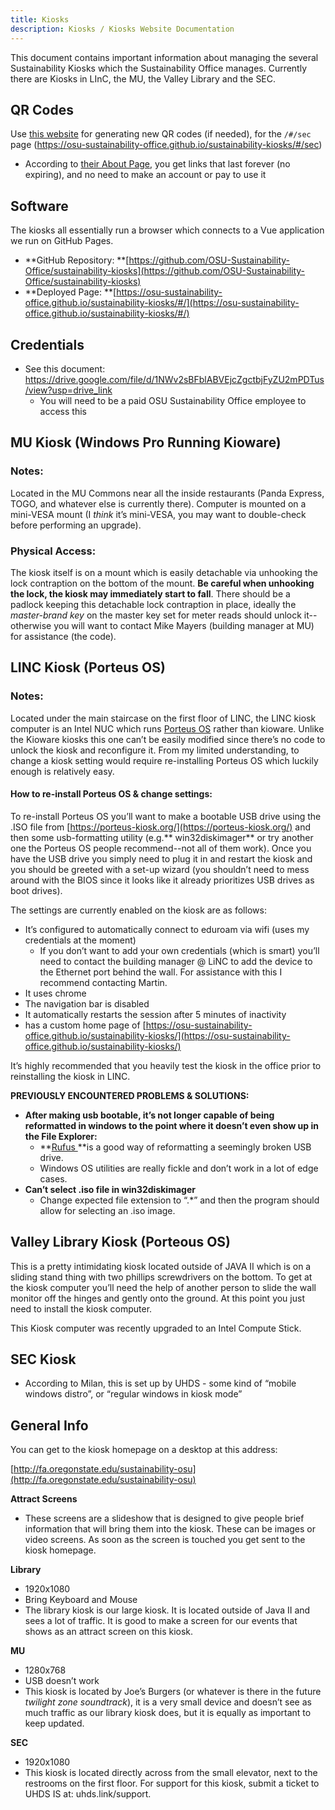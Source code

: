 ```yaml
---
title: Kiosks
description: Kiosks / Kiosks Website Documentation
---
```


This document contains important information about managing the several Sustainability Kiosks which the Sustainability Office manages. Currently there are Kiosks in LInC, the MU, the Valley Library and the SEC.

## QR Codes

Use [this website](https://www.qrcode-monkey.com) for generating new QR codes (if needed), for the `/#/sec` page (https://osu-sustainability-office.github.io/sustainability-kiosks/#/sec)

- According to [their About Page](https://www.qrcode-monkey.com/#about), you get links that last forever (no expiring), and no need to make an account or pay to use it

## Software

The kiosks all essentially run a browser which connects to a Vue application we run on GitHub Pages.

- **GitHub Repository: **[https://github.com/OSU-Sustainability-Office/sustainability-kiosks](https://github.com/OSU-Sustainability-Office/sustainability-kiosks)
- **Deployed Page: **[https://osu-sustainability-office.github.io/sustainability-kiosks/#/](https://osu-sustainability-office.github.io/sustainability-kiosks/#/)

## Credentials

- See this document: https://drive.google.com/file/d/1NWv2sBFblABVEjcZgctbjFyZU2mPDTus/view?usp=drive_link
  - You will need to be a paid OSU Sustainability Office employee to access this

## MU Kiosk (Windows Pro Running Kioware)

### Notes:

Located in the MU Commons near all the inside restaurants (Panda Express, TOGO, and whatever else is currently there). Computer is mounted on a mini-VESA mount (I _think_ it’s mini-VESA, you may want to double-check before performing an upgrade).

### Physical Access:

The kiosk itself is on a mount which is easily detachable via unhooking the lock contraption on the bottom of the mount. **Be careful when unhooking the lock, the kiosk may immediately start to fall**. There should be a padlock keeping this detachable lock contraption in place, ideally the _master-brand key_ on the master key set for meter reads should unlock it--otherwise you will want to contact Mike Mayers (building manager at MU) for assistance (the code).

## LINC Kiosk (Porteus OS)

### Notes:

Located under the main staircase on the first floor of LINC, the LINC kiosk computer is an Intel NUC which runs [Porteus OS](https://porteus-kiosk.org/) rather than kioware. Unlike the Kioware kiosks this one can’t be easily modified since there’s no code to unlock the kiosk and reconfigure it. From my limited understanding, to change a kiosk setting would require re-installing Porteus OS which luckily enough is relatively easy.

#### How to re-install Porteus OS & change settings:

To re-install Porteus OS you’ll want to make a bootable USB drive using the .ISO file from [https://porteus-kiosk.org/](https://porteus-kiosk.org/) and then some usb-formatting utility (e.g.** win32diskimager** or try another one the Porteus OS people recommend--not all of them work). Once you have the USB drive you simply need to plug it in and restart the kiosk and you should be greeted with a set-up wizard (you shouldn’t need to mess around with the BIOS since it looks like it already prioritizes USB drives as boot drives).

The settings are currently enabled on the kiosk are as follows:

- It’s configured to automatically connect to eduroam via wifi (uses my credentials at the moment)
  - If you don’t want to add your own credentials (which is smart) you’ll need to contact the building manager @ LiNC to add the device to the Ethernet port behind the wall. For assistance with this I recommend contacting Martin.
- It uses chrome
- The navigation bar is disabled
- It automatically restarts the session after 5 minutes of inactivity
- has a custom home page of [https://osu-sustainability-office.github.io/sustainability-kiosks/](https://osu-sustainability-office.github.io/sustainability-kiosks/)

It’s highly recommended that you heavily test the kiosk in the office prior to reinstalling the kiosk in LINC.

**PREVIOUSLY ENCOUNTERED PROBLEMS & SOLUTIONS:**

- **After making usb bootable, it’s not longer capable of being reformatted in windows to the point where it doesn’t even show up in the File Explorer:**
  - **[Rufus ](https://rufus.ie/en/)**is a good way of reformatting a seemingly broken USB drive.
  - Windows OS utilities are really fickle and don’t work in a lot of edge cases.
- **Can’t select .iso file in win32diskimager**
  - Change expected file extension to “.\*” and then the program should allow for selecting an .iso image.

## Valley Library Kiosk (Porteous OS)

This is a pretty intimidating kiosk located outside of JAVA II which is on a sliding stand thing with two phillips screwdrivers on the bottom. To get at the kiosk computer you’ll need the help of another person to slide the wall monitor off the hinges and gently onto the ground. At this point you just need to install the kiosk computer.

This Kiosk computer was recently upgraded to an Intel Compute Stick.

## SEC Kiosk

- According to Milan, this is set up by UHDS - some kind of “mobile windows distro”, or “regular windows in kiosk mode”

## General Info

You can get to the kiosk homepage on a desktop at this address:

[http://fa.oregonstate.edu/sustainability-osu](http://fa.oregonstate.edu/sustainability-osu)

**Attract Screens**

- These screens are a slideshow that is designed to give people brief information that will bring them into the kiosk. These can be images or video screens. As soon as the screen is touched you get sent to the kiosk homepage.

**Library**

- 1920x1080
- Bring Keyboard and Mouse
- The library kiosk is our large kiosk. It is located outside of Java II and sees a lot of traffic. It is good to make a screen for our events that shows as an attract screen on this kiosk.

**MU**

- 1280x768
- USB doesn’t work
- This kiosk is located by Joe’s Burgers (or whatever is there in the future _twilight zone soundtrack_), it is a very small device and doesn’t see as much traffic as our library kiosk does, but it is equally as important to keep updated.

**SEC**

- 1920x1080
- This kiosk is located directly across from the small elevator, next to the restrooms on the first floor. For support for this kiosk, submit a ticket to UHDS IS at: uhds.link/support.
